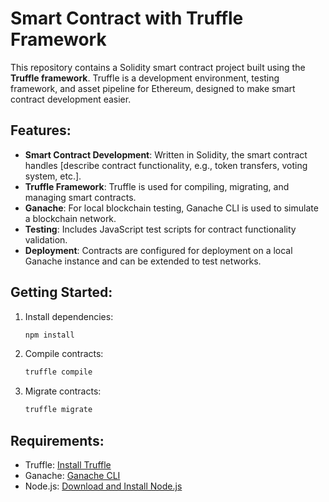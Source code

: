 
# Smart Contract with Truffle Framework

This repository contains a Solidity smart contract project built using the **Truffle framework**. Truffle is a development environment, testing framework, and asset pipeline for Ethereum, designed to make smart contract development easier.

## Features:
- **Smart Contract Development**: Written in Solidity, the smart contract handles [describe contract functionality, e.g., token transfers, voting system, etc.].
- **Truffle Framework**: Truffle is used for compiling, migrating, and managing smart contracts.
- **Ganache**: For local blockchain testing, Ganache CLI is used to simulate a blockchain network.
- **Testing**: Includes JavaScript test scripts for contract functionality validation.
- **Deployment**: Contracts are configured for deployment on a local Ganache instance and can be extended to test networks.

## Getting Started:
1. Install dependencies:
   ```bash
   npm install
   ```
   
2. Compile contracts:
   ```bash
   truffle compile
   ```

3. Migrate contracts:
   ```bash
   truffle migrate
   ```

## Requirements:
- Truffle: [Install Truffle](https://www.trufflesuite.com/docs/truffle/getting-started/installation)
- Ganache: [Ganache CLI](https://www.trufflesuite.com/ganache)
- Node.js: [Download and Install Node.js](https://nodejs.org)
